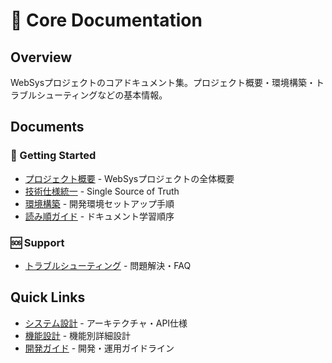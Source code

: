 # 📖 Core Documentation

## Overview
WebSysプロジェクトのコアドキュメント集。プロジェクト概要・環境構築・トラブルシューティングなどの基本情報。

## Documents

### 🚀 Getting Started
- [プロジェクト概要](core/README.md) - WebSysプロジェクトの全体概要
- [技術仕様統一](core/MASTER_REFERENCE.md) - Single Source of Truth
- [環境構築](getting-started.md) - 開発環境セットアップ手順
- [読み順ガイド](document-reading-order.md) - ドキュメント学習順序

### 🆘 Support
- [トラブルシューティング](troubleshooting.md) - 問題解決・FAQ

## Quick Links
- [システム設計](../architecture/) - アーキテクチャ・API仕様
- [機能設計](../features/) - 機能別詳細設計
- [開発ガイド](../guides/) - 開発・運用ガイドライン
